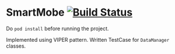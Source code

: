 # SmartMobe [![Build Status](https://app.bitrise.io/app/ca92cd0914d7dd28/status.svg?token=2eYzuSKlMokCZ_zyccLBgg&branch=master)](https://app.bitrise.io/app/ca92cd0914d7dd28)

Do `pod install` before running the project.

Implemented using VIPER pattern.
Written TestCase for `DataManager` classes.
